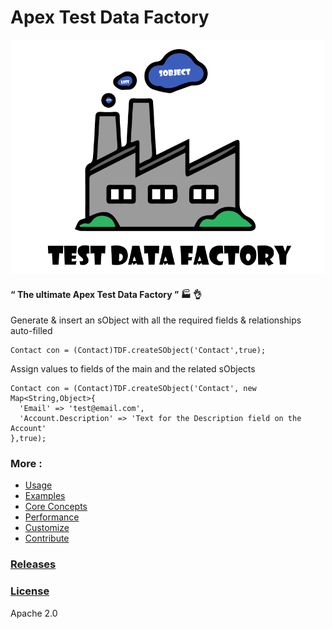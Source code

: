 # Apex Test Data Factory


<p align="center"><img src ="/docs/assets/TDF.png" width="500"/></p>




#### “ The ultimate Apex Test Data Factory ” :factory: :ok_hand:

Generate & insert an sObject with all the required fields & relationships auto-filled
  ```apex
  Contact con = (Contact)TDF.createSObject('Contact',true);
  ```

Assign values to fields of the main and the related sObjects
  ```apex
  Contact con = (Contact)TDF.createSObject('Contact', new Map<String,Object>{
    'Email' => 'test@email.com',
    'Account.Description' => 'Text for the Description field on the Account'
  },true);
  ```
  
  
  ### More :
* [Usage](/docs/USAGE.md)
* [Examples](/docs/EXAMPLES.md)
* [Core Concepts](/docs/CONCEPT.md)
* [Performance](/docs/PERFORMANCE.md)
* [Customize](/docs/CUSTOMIZE.md)
* [Contribute](/docs/CONTRIBUTE.md)



### [Releases](https://github.com/benahm/TDF/releases)
### [License](LICENSE)

Apache 2.0
